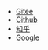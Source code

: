 - [Gitee](https://gitee.com/WoDeMiA)
- [Github](https://github.com/ZouTaooo)
- [知乎](https://www.zhihu.com/people/qu-ge-chui-zi-de-ida)
- [Google](https://www.google.com)